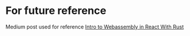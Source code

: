 # For future reference

Medium post used for reference [Intro to Webassembly in React With Rust](https://medium.com/swlh/intro-to-webassembly-in-react-with-rust-d067408231b9)